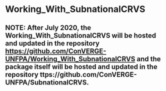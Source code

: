 # Working_With_SubnationalCRVS

## **NOTE**: After July 2020, the Working_With_SubnationalCRVS will be hosted and updated in the repository https://github.com/ConVERGE-UNFPA/Working_With_SubnationalCRVS and the package itself will be hosted and updated in the repository ttps://github.com/ConVERGE-UNFPA/SubnationalCRVS.
